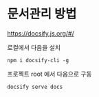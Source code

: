 # 문서관리 방법

https://docsify.js.org/#/

로컬에서 다음을 설치

```shell
npm i docsify-cli -g
```

프로젝트 root 에서 다음으로 구동

```shell
docsify serve docs
```